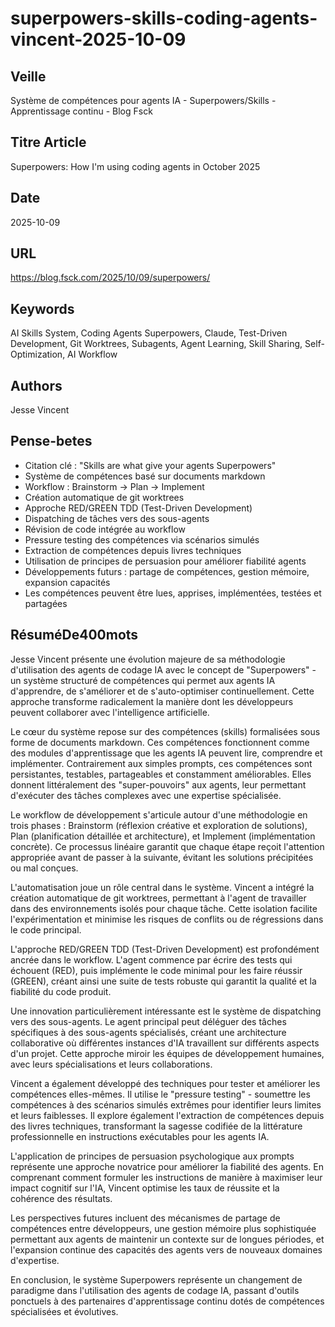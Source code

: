 # superpowers-skills-coding-agents-vincent-2025-10-09
## Veille
Système de compétences pour agents IA - Superpowers/Skills - Apprentissage continu - Blog Fsck
## Titre Article
Superpowers: How I'm using coding agents in October 2025
## Date
2025-10-09
## URL
https://blog.fsck.com/2025/10/09/superpowers/
## Keywords
AI Skills System, Coding Agents Superpowers, Claude, Test-Driven Development, Git Worktrees, Subagents, Agent Learning, Skill Sharing, Self-Optimization, AI Workflow
## Authors
Jesse Vincent
## Pense-betes
- Citation clé : "Skills are what give your agents Superpowers"
- Système de compétences basé sur documents markdown
- Workflow : Brainstorm → Plan → Implement
- Création automatique de git worktrees
- Approche RED/GREEN TDD (Test-Driven Development)
- Dispatching de tâches vers des sous-agents
- Révision de code intégrée au workflow
- Pressure testing des compétences via scénarios simulés
- Extraction de compétences depuis livres techniques
- Utilisation de principes de persuasion pour améliorer fiabilité agents
- Développements futurs : partage de compétences, gestion mémoire, expansion capacités
- Les compétences peuvent être lues, apprises, implémentées, testées et partagées
## RésuméDe400mots
Jesse Vincent présente une évolution majeure de sa méthodologie d'utilisation des agents de codage IA avec le concept de "Superpowers" - un système structuré de compétences qui permet aux agents IA d'apprendre, de s'améliorer et de s'auto-optimiser continuellement. Cette approche transforme radicalement la manière dont les développeurs peuvent collaborer avec l'intelligence artificielle.

Le cœur du système repose sur des compétences (skills) formalisées sous forme de documents markdown. Ces compétences fonctionnent comme des modules d'apprentissage que les agents IA peuvent lire, comprendre et implémenter. Contrairement aux simples prompts, ces compétences sont persistantes, testables, partageables et constamment améliorables. Elles donnent littéralement des "super-pouvoirs" aux agents, leur permettant d'exécuter des tâches complexes avec une expertise spécialisée.

Le workflow de développement s'articule autour d'une méthodologie en trois phases : Brainstorm (réflexion créative et exploration de solutions), Plan (planification détaillée et architecture), et Implement (implémentation concrète). Ce processus linéaire garantit que chaque étape reçoit l'attention appropriée avant de passer à la suivante, évitant les solutions précipitées ou mal conçues.

L'automatisation joue un rôle central dans le système. Vincent a intégré la création automatique de git worktrees, permettant à l'agent de travailler dans des environnements isolés pour chaque tâche. Cette isolation facilite l'expérimentation et minimise les risques de conflits ou de régressions dans le code principal.

L'approche RED/GREEN TDD (Test-Driven Development) est profondément ancrée dans le workflow. L'agent commence par écrire des tests qui échouent (RED), puis implémente le code minimal pour les faire réussir (GREEN), créant ainsi une suite de tests robuste qui garantit la qualité et la fiabilité du code produit.

Une innovation particulièrement intéressante est le système de dispatching vers des sous-agents. Le agent principal peut déléguer des tâches spécifiques à des sous-agents spécialisés, créant une architecture collaborative où différentes instances d'IA travaillent sur différents aspects d'un projet. Cette approche miroir les équipes de développement humaines, avec leurs spécialisations et leurs collaborations.

Vincent a également développé des techniques pour tester et améliorer les compétences elles-mêmes. Il utilise le "pressure testing" - soumettre les compétences à des scénarios simulés extrêmes pour identifier leurs limites et leurs faiblesses. Il explore également l'extraction de compétences depuis des livres techniques, transformant la sagesse codifiée de la littérature professionnelle en instructions exécutables pour les agents IA.

L'application de principes de persuasion psychologique aux prompts représente une approche novatrice pour améliorer la fiabilité des agents. En comprenant comment formuler les instructions de manière à maximiser leur impact cognitif sur l'IA, Vincent optimise les taux de réussite et la cohérence des résultats.

Les perspectives futures incluent des mécanismes de partage de compétences entre développeurs, une gestion mémoire plus sophistiquée permettant aux agents de maintenir un contexte sur de longues périodes, et l'expansion continue des capacités des agents vers de nouveaux domaines d'expertise.

En conclusion, le système Superpowers représente un changement de paradigme dans l'utilisation des agents de codage IA, passant d'outils ponctuels à des partenaires d'apprentissage continu dotés de compétences spécialisées et évolutives.
